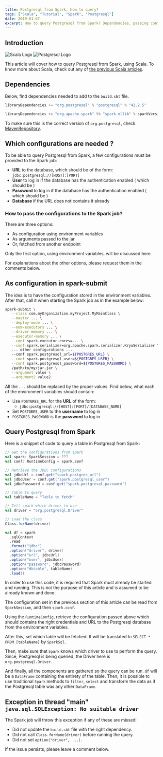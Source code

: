 ```yaml
---
title: Postgresql from Spark, how to query?
tags: ["Scala", "Tutorial", "Spark", "Postgresql"]
date: 2019-01-07
excerpt: How to query Postgresql from Spark? Dependencies, passing configurations, executing queries, solution to the famous "No Suitable Driver" problem.
---
```


## Introduction

![Scala Logo](/assets/scala_logo.png)
![Postgresql Logo](/assets/postgresql_logo.png)

This article will cover how to query Postgresql from Spark, using Scala. To know more about Scala, check out any of [the previous Scala articles](https://leobenkel.com/category/scala/).

## Dependencies

Below, find dependencies needed to add to the `build.sbt` file.

```Scala
libraryDependencies += "org.postgresql" % "postgresql" % "42.2.5"

libraryDependencies += "org.apache.spark" %% "spark-mllib" % sparkVersion % Provided
```

To make sure this is the correct version of `org.postgresql`, check [MavenRepository](https://mvnrepository.com/artifact/org.postgresql/postgresql).

## Which configurations are needed ?

To be able to query Postgresql from Spark, a few configurations must be provided to the Spark job:

* **URL** to the database, which should be of the form: `jdbc:postgresql://[HOST]:[PORT]`
* **User** to log in if the database has the authentication enabled ( which should be )
* **Password** to log in if the database has the authentication enabled ( which should be )
* **Database** if the URL does not contains it already

### How to pass the configurations to the Spark job?

There are three options:

* As configuration using environment variables
* As arguments passed to the jar
* Or, fetched from another endpoint

Only the first option, using environment variables, will be discussed here.

For explanations about the other options, please request them in the comments below.

## As configuration in spark-submit

The idea is to have the configuration stored in the environment variables. After that, call it when starting the Spark job as in the example below:

```Bash
spark-submit \
   --class com.myOrganization.myProject.MyMainClass \
   --master ... \
   --deploy-mode ... \
   --num-executors ... \
   --driver-memory ... \
   --executor-memory ... \
   --conf spark.executor.cores=... \
   --conf spark.serializer=org.apache.spark.serializer.KryoSerializer \
   ... other configurations ...
   --conf spark.postgresql_url=${POSTGRES_URL} \
   --conf spark.postgresql_user=${POSTGRES_USER} \
   --conf spark.postgresql_password=${POSTGRES_PASSWORD} \
   /path/to/my/jar.jar \
   --argument value \
   --argument2 value2
```

All the `...` should be replaced by the proper values. Find below, what each of the environment variables should contain:

* Use `POSTGRES_URL` for the **URL** of the form:
    * `jdbc:postgresql://[HOST]:[PORT]/[DATABASE_NAME]`
* Set `POSTGRES_USER` to the **username** to log in
* `POSTGRES_PASSWORD` is the **password** to log in

## Query Postgresql from Spark

Here is a snippet of code to query a table in Postgresql from Spark:

```Scala
// Get the configurations from spark
val spark: SparkSession = ???
val conf: RuntimeConfig = spark.conf

// Retrieve the JDBC configurations
val jdbcUrl = conf.get("spark.postgres_url")
val jdbcUser = conf.get("spark.postgresql_user")
val jdbcPassword = conf.get("spark.postgresql_password")

// Table to query
val tableName = "Table to fetch"

// Tell spark which driver to use
val driver = "org.postgresql.Driver"

// Load the class
Class.forName(driver)

val df = spark
  .sqlContext
  .read
  .format("jdbc")
  .option("driver", driver)
  .option("url", jdbcUrl)
  .option("user", jdbcUser)
  .option("password", jdbcPassword)
  .option("dbtable", tableName)
  .load()
```

In order to use this code, it is required that Spark must already be started and running. This is not the purpose of this article and is assumed to be already known and done.

The configuration set in the previous section of this article can be read from `SparkSession`, and then `spark.conf`.

Using the `RuntimeConfig`, retrieve the configuration passed above which should contains the right credentials and URL to the Postgresql database from the environment variables.

After this, set which table will be fetched. It will be translated to `SELECT * FROM [tableName]` by `SparkSql`.

Then, make sure that `Spark` knows which driver to use to perform the query. Since, Postgresql is being queried, the Driver here is `org.postgresql.Driver`.

And finally, all the components are gathered so the query can be run. `df` will be a `DataFrame` containing the entirety of the table. Then, it is possible to use traditional `Spark` methods to `filter`, `select` and transform the data as if the Postgresql table was any other `DataFrame`.

## Exception in thread "main" `java.sql.SQLException: No suitable driver`

The Spark job will throw this exception if any of these are missed:

* Did not update the `build.sbt` file with the right dependency.
* Did not call `Class.forName(driver)` before running the query.
* Did not set `option("driver", ...)`.

If the issue persists, please leave a comment below.
